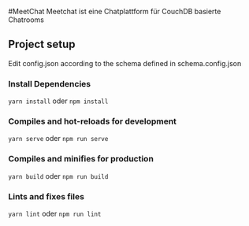 #MeetChat
Meetchat ist eine Chatplattform für CouchDB basierte Chatrooms
## Project setup
Edit config.json according to the schema defined in schema.config.json

### Install Dependencies
```yarn install``` oder ```npm install```
### Compiles and hot-reloads for development
```yarn serve``` oder ```npm run serve```
### Compiles and minifies for production
```yarn build``` oder ```npm run build```
### Lints and fixes files
```yarn lint``` oder ```npm run lint```
